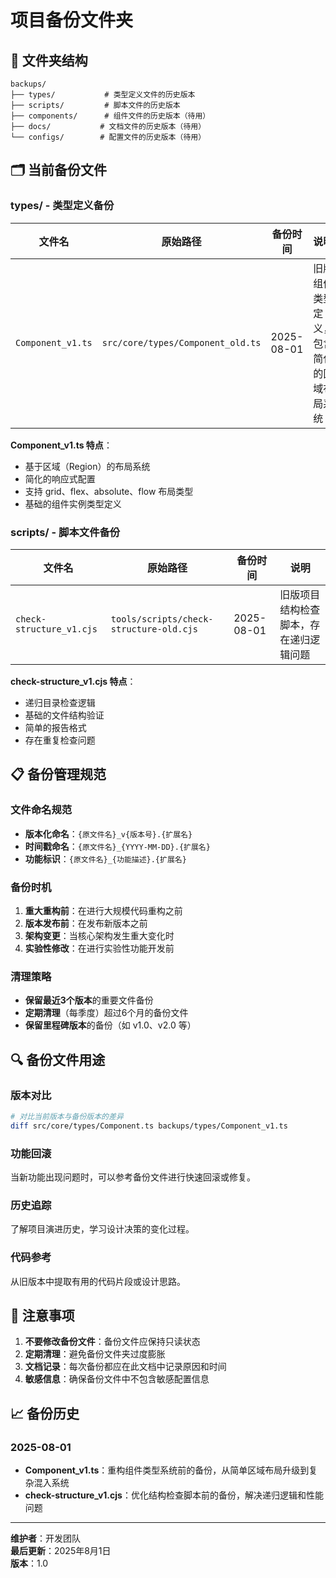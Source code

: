 # 项目备份文件夹

## 📂 文件夹结构

```
backups/
├── types/           # 类型定义文件的历史版本
├── scripts/         # 脚本文件的历史版本
├── components/      # 组件文件的历史版本（待用）
├── docs/           # 文档文件的历史版本（待用）
└── configs/        # 配置文件的历史版本（待用）
```

## 🗂️ 当前备份文件

### types/ - 类型定义备份

| 文件名 | 原始路径 | 备份时间 | 说明 |
|--------|----------|----------|------|
| `Component_v1.ts` | `src/core/types/Component_old.ts` | 2025-08-01 | 旧版组件类型定义，包含简化的区域布局系统 |

**Component_v1.ts 特点**：

- 基于区域（Region）的布局系统
- 简化的响应式配置
- 支持 grid、flex、absolute、flow 布局类型
- 基础的组件实例类型定义

### scripts/ - 脚本文件备份

| 文件名 | 原始路径 | 备份时间 | 说明 |
|--------|----------|----------|------|
| `check-structure_v1.cjs` | `tools/scripts/check-structure-old.cjs` | 2025-08-01 | 旧版项目结构检查脚本，存在递归逻辑问题 |

**check-structure_v1.cjs 特点**：

- 递归目录检查逻辑
- 基础的文件结构验证
- 简单的报告格式
- 存在重复检查问题

## 📋 备份管理规范

### 文件命名规范

- **版本化命名**：`{原文件名}_v{版本号}.{扩展名}`
- **时间戳命名**：`{原文件名}_{YYYY-MM-DD}.{扩展名}`
- **功能标识**：`{原文件名}_{功能描述}.{扩展名}`

### 备份时机

1. **重大重构前**：在进行大规模代码重构之前
2. **版本发布前**：在发布新版本之前
3. **架构变更**：当核心架构发生重大变化时
4. **实验性修改**：在进行实验性功能开发前

### 清理策略

- **保留最近3个版本**的重要文件备份
- **定期清理**（每季度）超过6个月的备份文件
- **保留里程碑版本**的备份（如 v1.0、v2.0 等）

## 🔍 备份文件用途

### 版本对比

```bash
# 对比当前版本与备份版本的差异
diff src/core/types/Component.ts backups/types/Component_v1.ts
```

### 功能回滚

当新功能出现问题时，可以参考备份文件进行快速回滚或修复。

### 历史追踪

了解项目演进历史，学习设计决策的变化过程。

### 代码参考

从旧版本中提取有用的代码片段或设计思路。

## 🚨 注意事项

1. **不要修改备份文件**：备份文件应保持只读状态
2. **定期清理**：避免备份文件夹过度膨胀
3. **文档记录**：每次备份都应在此文档中记录原因和时间
4. **敏感信息**：确保备份文件中不包含敏感配置信息

## 📈 备份历史

### 2025-08-01

- **Component_v1.ts**：重构组件类型系统前的备份，从简单区域布局升级到复杂混入系统
- **check-structure_v1.cjs**：优化结构检查脚本前的备份，解决递归逻辑和性能问题

---

**维护者**：开发团队  
**最后更新**：2025年8月1日  
**版本**：1.0
